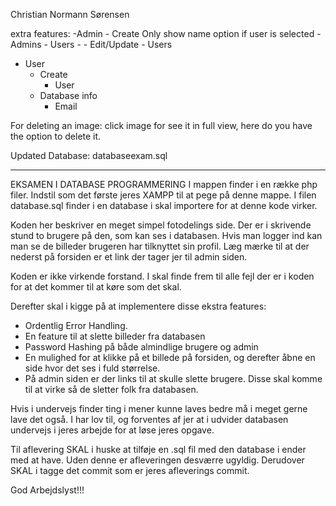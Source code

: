 Christian Normann Sørensen

extra features:
-Admin
    - Create
        Only show name option if user is selected
        - Admins
        - Users
    -
     - Edit/Update
        - Users
- User
    - Create
        - User
    - Database info
        - Email

For deleting an image:
click image for see it in full view, here do you have the option to delete it.

Updated Database:
databaseexam.sql

--------------------------------

EKSAMEN I DATABASE PROGRAMMERING
I mappen finder i en række php filer. Indstil som det første jeres XAMPP til at pege på denne mappe. I filen database.sql finder i en database i skal importere for at denne kode virker.

Koden her beskriver en meget simpel fotodelings side. Der er i skrivende stund to brugere på den, som kan ses i databasen. Hvis man logger ind kan man se de billeder brugeren har tilknyttet sin profil. Læg mærke til at der nederst på forsiden er et link der tager jer til admin siden.

Koden er ikke virkende forstand. I skal finde frem til alle fejl der er i koden for at det kommer til at køre som det skal.

Derefter skal i kigge på at implementere disse ekstra features:
 - Ordentlig Error Handling.
 - En feature til at slette billeder fra databasen
 - Password Hashing på både almindlige brugere og admin
 - En mulighed for at klikke på et billede på forsiden, og derefter åbne en side hvor det ses i fuld størrelse.
 - På admin siden er der links til at skulle slette brugere. Disse skal komme til at virke så de sletter folk fra databasen.

Hvis i undervejs finder ting i mener kunne laves bedre må i meget gerne lave det også. I har lov til, og forventes af jer at i udvider databasen undervejs i jeres arbejde for at løse jeres opgave.

Til aflevering SKAL i huske at tilføje en .sql fil med den database i ender med at have. Uden denne er afleveringen desværre ugyldig. Derudover SKAL i tagge det commit som er jeres afleverings commit.

God Arbejdslyst!!!
